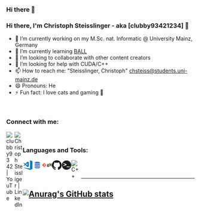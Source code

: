 ### Hi there 👋

<!--
**clubby93421234/clubby93421234** is a ✨ _special_ ✨ repository because its `README.md` (this file) appears on your GitHub profile.
-->

### Hi there, I'm Christoph Steisslinger - aka [clubby93421234] 👋

- 🔭 I’m currently working on my M.Sc. nat. Informatic @ University Mainz, Germany
- 🌱 I’m currently learning [BALL]
- 👯 I’m looking to collaborate with other content creators
- 🤔 I’m looking for help with CUDA/C++
- 📫 How to reach me: "Steisslinger, Christoph" <chsteiss@students.uni-mainz.de>
- 😄 Pronouns: He
- ⚡ Fun fact: I love cats and gaming 🦖

<br />

### Connect with me:

[<img align="left" alt="clubby93 42 | YouTube" width="22px" src="https://cdn.jsdelivr.net/npm/simple-icons@v3/icons/youtube.svg" />][youtube]
[<img align="left" alt="Christoph Steissliger | LinkedIn" width="22px" src="https://cdn.jsdelivr.net/npm/simple-icons@v3/icons/linkedin.svg" />][linkedin]

<br />

### Languages and Tools:

<img align="left" alt="Visual Studio Code" width="26px" src="https://raw.githubusercontent.com/github/explore/80688e429a7d4ef2fca1e82350fe8e3517d3494d/topics/visual-studio-code/visual-studio-code.png" />
<img align="left" alt="SQL" width="26px" src="https://raw.githubusercontent.com/github/explore/80688e429a7d4ef2fca1e82350fe8e3517d3494d/topics/sql/sql.png" />
<img align="left" alt="Git" width="26px" src="https://raw.githubusercontent.com/github/explore/80688e429a7d4ef2fca1e82350fe8e3517d3494d/topics/git/git.png" />
<img align="left" alt="GitHub" width="26px" src="https://raw.githubusercontent.com/github/explore/78df643247d429f6cc873026c0622819ad797942/topics/github/github.png" />
<img align="left" alt="Terminal" width="26px" src="https://raw.githubusercontent.com/github/explore/80688e429a7d4ef2fca1e82350fe8e3517d3494d/topics/terminal/terminal.png" />
<img align="left" alt="C++" width="26px" src="https://upload.wikimedia.org/wikipedia/commons/1/18/ISO_C%2B%2B_Logo.svg" />
<br />
<br />

---
[![Anurag's GitHub stats](https://github-readme-stats.vercel.app/api?username=clubby93421234)](https://github.com/anuraghazra/github-readme-stats)
---
[BALL]: https://ball-project.org/
[youtube]: https://www.youtube.com/channel/UCcV4WKgZYODTVXzwUhr61sA
[linkedin]:  https://www.linkedin.com/in/christoph-steisslinger-4ba139112/

